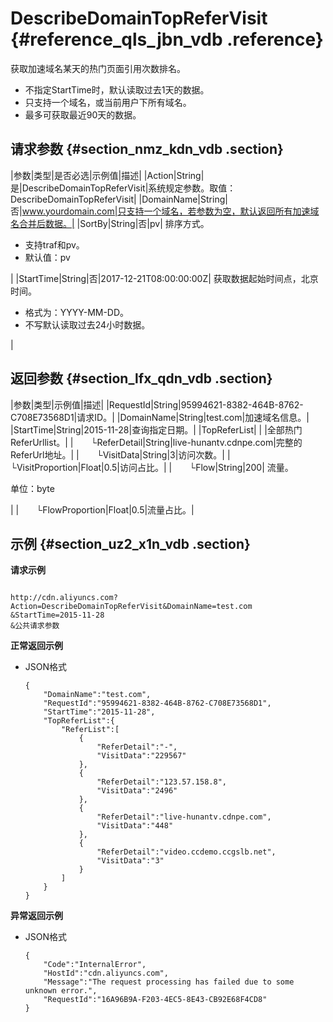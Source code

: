 # DescribeDomainTopReferVisit {#reference_qls_jbn_vdb .reference}

获取加速域名某天的热门页面引用次数排名。

-   不指定StartTime时，默认读取过去1天的数据。
-   只支持一个域名，或当前用户下所有域名。
-   最多可获取最近90天的数据。

## 请求参数 {#section_nmz_kdn_vdb .section}

|参数|类型|是否必选|示例值|描述|
|Action|String|是|DescribeDomainTopReferVisit|系统规定参数。取值：DescribeDomainTopReferVisit|
|DomainName|String|否|www.yourdomain.com|只支持一个域名，若参数为空，默认返回所有加速域名合并后数据。|
|SortBy|String|否|pv| 排序方式。

 -   支持traf和pv。
-   默认值：pv

 |
|StartTime|String|否|2017-12-21T08:00:00:00Z| 获取数据起始时间点，北京时间。

 -   格式为：YYYY-MM-DD。
-   不写默认读取过去24小时数据。

 |

## 返回参数 {#section_lfx_qdn_vdb .section}

|参数|类型|示例值|描述|
|RequestId|String|95994621-8382-464B-8762-C708E73568D1|请求ID。|
|DomainName|String|test.com|加速域名信息。|
|StartTime|String|2015-11-28|查询指定日期。|
|TopReferList| | |全部热门ReferUrllist。|
|  └ReferDetail|String|live-hunantv.cdnpe.com|完整的ReferUrl地址。|
|  └VisitData|String|3|访问次数。|
|  └VisitProportion|Float|0.5|访问占比。|
|  └Flow|String|200| 流量。

 单位：byte

 |
|  └FlowProportion|Float|0.5|流量占比。|

## 示例 {#section_uz2_x1n_vdb .section}

**请求示例**

```

http://cdn.aliyuncs.com?Action=DescribeDomainTopReferVisit&DomainName=test.com
&StartTime=2015-11-28
&公共请求参数
```

**正常返回示例**

-   JSON格式

    ```
    {
        "DomainName":"test.com",
        "RequestId":"95994621-8382-464B-8762-C708E73568D1",
        "StartTime":"2015-11-28",
        "TopReferList":{
            "ReferList":[
                {
                    "ReferDetail":"-",
                    "VisitData":"229567"
                },
                {
                    "ReferDetail":"123.57.158.8",
                    "VisitData":"2496"
                },
                {
                    "ReferDetail":"live-hunantv.cdnpe.com",
                    "VisitData":"448"
                },
                {
                    "ReferDetail":"video.ccdemo.ccgslb.net",
                    "VisitData":"3"
                }
            ]
        }
    }
    ```


**异常返回示例**

-   JSON格式

    ```
    {
        "Code":"InternalError",
        "HostId":"cdn.aliyuncs.com",
        "Message":"The request processing has failed due to some unknown error.",
        "RequestId":"16A96B9A-F203-4EC5-8E43-CB92E68F4CD8"
    }
    ```



